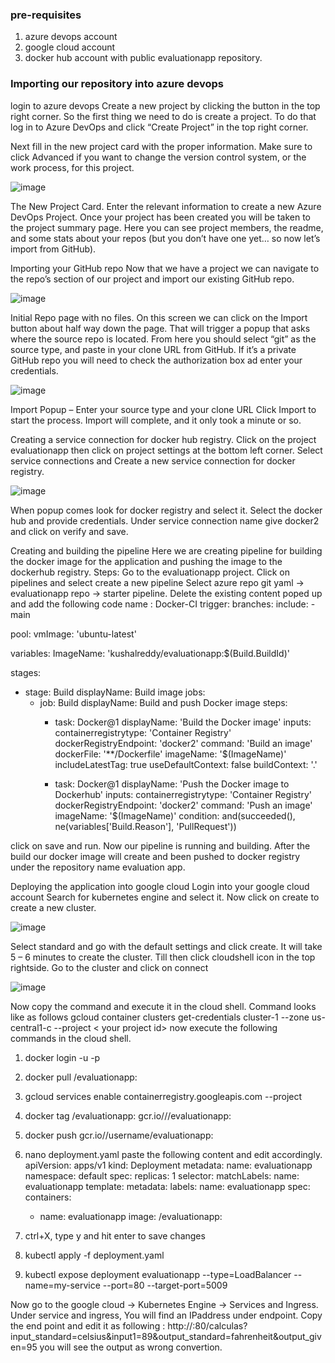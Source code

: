 ### pre-requisites
1. azure devops account
2. google cloud account
3. docker hub account with public evaluationapp repository.

### Importing our repository into azure devops
login to azure devops
Create a new project by clicking the button in the top right corner.
So the first thing we need to do is create a project. To do that log in to Azure DevOps and click “Create Project” in the top right corner.

Next fill in the new project card with the proper information. Make sure to click Advanced if you want to change the version control system, or the work process, for this project.
 
![image](https://user-images.githubusercontent.com/68682617/110418948-5d285d00-80be-11eb-8177-0177bed225c6.png)





The New Project Card. Enter the relevant information to create a new Azure DevOps Project.
Once your project has been created you will be taken to the project summary page. Here you can see project members, the readme, and some stats about your repos (but you don’t have one yet… so now let’s import from GitHub).

Importing your GitHub repo
Now that we have a project we can navigate to the repo’s section of our project and import our existing GitHub repo.

![image](https://user-images.githubusercontent.com/68682617/110419014-8943de00-80be-11eb-8acd-eb23b3d1299d.png)


Initial Repo page with no files.
On this screen we can click on the Import button about half way down the page. That will trigger a popup that asks where the source repo is located. From here you should select “git” as the source type, and paste in your clone URL from GitHub. If it’s a private GitHub repo you will need to check the authorization box ad enter your credentials.

 ![image](https://user-images.githubusercontent.com/68682617/110419049-93fe7300-80be-11eb-95d2-6ae97c2b98cd.png)

Import Popup – Enter your source type and your clone URL
Click Import to start the process. 
Import will complete, and it only took a minute or so.

Creating a service connection for docker hub registry.
Click on the project evaluationapp then click on project settings at the bottom left corner.
Select service connections and Create a new service connection for docker registry. 

 ![image](https://user-images.githubusercontent.com/68682617/110419076-9cef4480-80be-11eb-886c-f1e4fd3b6844.png)


When popup comes look for docker registry and select it.
Select the docker hub and provide credentials.
Under service connection name give docker2 and click on verify and save.

Creating and building the pipeline
Here we are creating pipeline for building the docker image for the application and pushing the image to the dockerhub registry.
Steps:
Go to the evaluationapp project.
Click on pipelines and select create a new pipeline
Select azure repo git yaml -> evaluationapp repo -> starter pipeline.
Delete the existing content poped up and add the following code
name : Docker-CI
trigger:
  branches:
    include:
      - main
 
pool:
  vmImage: 'ubuntu-latest'
 
variables:
  ImageName: 'kushalreddy/evaluationapp:$(Build.BuildId)'
 
stages:
- stage: Build
  displayName: Build image
  jobs:  
  - job: Build
    displayName: Build and push Docker image
    steps:
    - task: Docker@1
      displayName: 'Build the Docker image'
      inputs:
        containerregistrytype: 'Container Registry'
        dockerRegistryEndpoint: 'docker2'
        command: 'Build an image'
        dockerFile: '**/Dockerfile'
        imageName: '$(ImageName)'
        includeLatestTag: true
        useDefaultContext: false
        buildContext: '.'
     
    - task: Docker@1
      displayName: 'Push the Docker image to Dockerhub'
      inputs:
        containerregistrytype: 'Container Registry'
        dockerRegistryEndpoint: 'docker2'
        command: 'Push an image'
        imageName: '$(ImageName)'
      condition: and(succeeded(), ne(variables['Build.Reason'], 'PullRequest'))

click on save and run.
Now our pipeline is running and building.
After the build our docker image will create and been pushed to docker registry under the repository name evaluation app.

Deploying the application into google cloud
Login into your google cloud account
Search for kubernetes engine and select it.
Now click on create to create a new cluster.

 ![image](https://user-images.githubusercontent.com/68682617/110419111-ac6e8d80-80be-11eb-8dfe-03d84b7584ef.png)


Select standard and go with the default settings and click create.
It will take 5 – 6 minutes to create the cluster.
Till then click cloudshell icon in the top rightside.
Go to the cluster and click on  connect

 ![image](https://user-images.githubusercontent.com/68682617/110419124-b42e3200-80be-11eb-86d7-a63bef99244d.png)


Now copy the command and execute it in the cloud shell.
Command looks like as follows
gcloud container clusters get-credentials cluster-1 --zone us-central1-c --project < your project id>
now execute the following commands in the cloud shell.
1.	docker login -u <username> -p <password>
2.	docker pull <username>/evaluationapp:<recent tag>
3.	gcloud services enable containerregistry.googleapis.com --project <projectId>
4.	docker tag <username>/evaluationapp:<recent tag> gcr.io/<ProjectId>/<username>/evaluationapp:<recent tag>
5.	docker push gcr.io/<ProjectID>/username/evaluationapp:<tag>
6.	nano deployment.yaml
paste the following content and edit accordingly.
apiVersion: apps/v1
kind: Deployment
metadata:
  name: evaluationapp
  namespace: default
spec:
  replicas: 1
  selector:
    matchLabels:
      name: evaluationapp
  template:
    metadata:
      labels:
        name: evaluationapp
    spec:
      containers:
      - name: evaluationapp
        image: <username>/evaluationapp:<tag>

7.	ctrl+X, type y and hit enter to save changes
8.	kubectl apply -f deployment.yaml
9.	kubectl expose deployment evaluationapp --type=LoadBalancer --name=my-service --port=80 --target-port=5009

Now go to the google cloud -> Kubernetes Engine -> Services and Ingress.
Under service and ingress, You will find an IPaddress under endpoint.
Copy the end point and edit it as following :
 http://<IPaddress>:80/calculas?input_standard=celsius&input1=89&output_standard=fahrenheit&output_given=95
you will see the output as wrong convertion.

